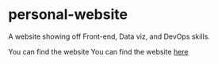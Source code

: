 # personal-website
A website showing off Front-end, Data viz, and DevOps skills.

You can find the website You can find the website [here](https://tristan6.github.io/personal-website/)